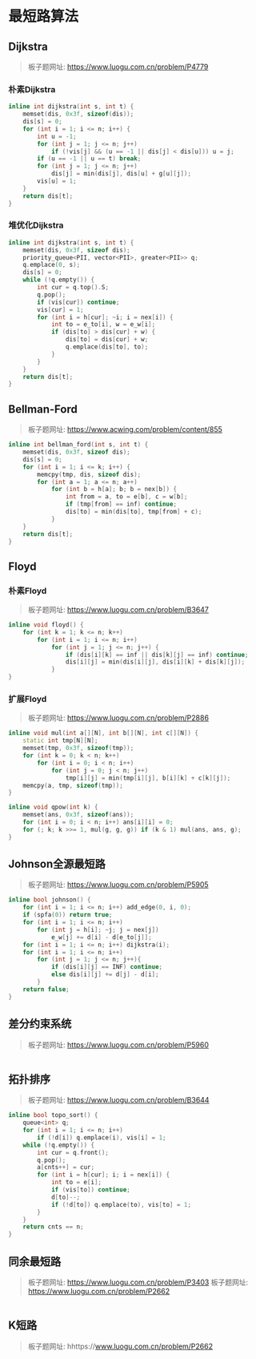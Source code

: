 # 最短路算法

## Dijkstra

> 板子题网址: https://www.luogu.com.cn/problem/P4779

### 朴素Dijkstra

```cpp
inline int dijkstra(int s, int t) {
    memset(dis, 0x3f, sizeof(dis));
    dis[s] = 0;
    for (int i = 1; i <= n; i++) {
        int u = -1;
        for (int j = 1; j <= n; j++)
            if (!vis[j] && (u == -1 || dis[j] < dis[u])) u = j;
        if (u == -1 || u == t) break;
        for (int j = 1; j <= n; j++)
            dis[j] = min(dis[j], dis[u] + g[u][j]);
        vis[u] = 1;
    }
    return dis[t];
}
```

### 堆优化Dijkstra

```cpp
inline int dijkstra(int s, int t) {
    memset(dis, 0x3f, sizeof dis);
    priority_queue<PII, vector<PII>, greater<PII>> q;
    q.emplace(0, s);
    dis[s] = 0;
    while (!q.empty()) {
        int cur = q.top().S;
        q.pop();
        if (vis[cur]) continue;
        vis[cur] = 1;
        for (int i = h[cur]; ~i; i = nex[i]) {
            int to = e_to[i], w = e_w[i];
            if (dis[to] > dis[cur] + w) {
                dis[to] = dis[cur] + w;
                q.emplace(dis[to], to);
            }
        }
    }
    return dis[t];
}
```

## Bellman-Ford

> 板子题网址: https://www.acwing.com/problem/content/855

```cpp
inline int bellman_ford(int s, int t) {
    memset(dis, 0x3f, sizeof dis);
    dis[s] = 0;
    for (int i = 1; i <= k; i++) {
        memcpy(tmp, dis, sizeof dis);
        for (int a = 1; a <= n; a++)
            for (int b = h[a]; b; b = nex[b]) {
                int from = a, to = e[b], c = w[b];
                if (tmp[from] == inf) continue;
                dis[to] = min(dis[to], tmp[from] + c);
            }
    }
    return dis[t];
}
```

## Floyd

### 朴素Floyd

> 板子题网址: https://www.luogu.com.cn/problem/B3647

```cpp
inline void floyd() {
    for (int k = 1; k <= n; k++)
        for (int i = 1; i <= n; i++)
            for (int j = 1; j <= n; j++) {
                if (dis[i][k] == inf || dis[k][j] == inf) continue;
                dis[i][j] = min(dis[i][j], dis[i][k] + dis[k][j]);
            }
}
```

### 扩展Floyd

> 板子题网址: https://www.luogu.com.cn/problem/P2886

```cpp
inline void mul(int a[][N], int b[][N], int c[][N]) {
    static int tmp[N][N];
    memset(tmp, 0x3f, sizeof(tmp));
    for (int k = 0; k < n; k++)
        for (int i = 0; i < n; i++)
            for (int j = 0; j < n; j++)
                tmp[i][j] = min(tmp[i][j], b[i][k] + c[k][j]);
    memcpy(a, tmp, sizeof(tmp));
}

inline void qpow(int k) {
    memset(ans, 0x3f, sizeof(ans));
    for (int i = 0; i < n; i++) ans[i][i] = 0;
    for (; k; k >>= 1, mul(g, g, g)) if (k & 1) mul(ans, ans, g);
}
```

## Johnson全源最短路

> 板子题网址: https://www.luogu.com.cn/problem/P5905

```cpp
inline bool johnson() {
    for (int i = 1; i <= n; i++) add_edge(0, i, 0);
    if (spfa(0)) return true;
    for (int i = 1; i <= n; i++)
        for (int j = h[i]; ~j; j = nex[j])
            e_w[j] += d[i] - d[e_to[j]];
    for (int i = 1; i <= n; i++) dijkstra(i);
    for (int i = 1; i <= n; i++)
        for (int j = 1; j <= n; j++){
            if (dis[i][j] == INF) continue;
            else dis[i][j] += d[j] - d[i];
        }
    return false;
}
```

## 差分约束系统

> 板子题网址: https://www.luogu.com.cn/problem/P5960

```cpp

```

## 拓扑排序

> 板子题网址: https://www.luogu.com.cn/problem/B3644

```cpp
inline bool topo_sort() {
    queue<int> q;
    for (int i = 1; i <= n; i++)
        if (!d[i]) q.emplace(i), vis[i] = 1;
    while (!q.empty()) {
        int cur = q.front();
        q.pop();
        a[cnts++] = cur;
        for (int i = h[cur]; i; i = nex[i]) {
            int to = e[i];
            if (vis[to]) continue;
            d[to]--;
            if (!d[to]) q.emplace(to), vis[to] = 1;
        }
    }
    return cnts == n;
}
```

## 同余最短路

> 板子题网址: https://www.luogu.com.cn/problem/P3403
> 板子题网址: https://www.luogu.com.cn/problem/P2662

```cpp

```

## K短路

> 板子题网址: hhttps://www.luogu.com.cn/problem/P2662

```cpp

```
